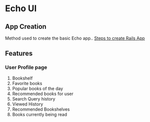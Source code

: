 Echo UI
=================

App Creation
-----------------

Method used to create the basic Echo app..
[Steps to create Rails App](https://gist.github.com/1614176)

Features
----------------

### User Profile page

1. Bookshelf
2. Favorite books
3. Popular books of the day
4. Recommended books for user
5. Search Query history
6. Viewed History
7. Recommended Bookshelves
8. Books currently being read

